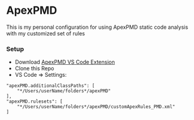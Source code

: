 # ApexPMD
This is my personal configuration for using ApexPMD static code analysis with my customized set of rules

### Setup
- Download [ApexPMD VS Code Extension](https://marketplace.visualstudio.com/items?itemName=chuckjonas.apex-pmd)
- Clone this Repo
- VS Code => Settings:
```
"apexPMD.additionalClassPaths": [
    "*/Users/userName/folders*/apexPMD"
],
"apexPMD.rulesets": [
    "*/Users/userName/folders*/apexPMD/customApexRules_PMD.xml"
]
```
